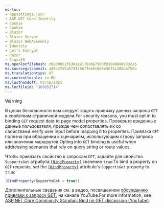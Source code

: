 ```yaml
---
no-loc:
- appsettings.json
- ASP.NET Core Identity
- cookie
- Cookie
- Blazor
- Blazor Server
- Blazor WebAssembly
- Identity
- Let's Encrypt
- Razor
- SignalR
ms.openlocfilehash: c6880852f63b1e91789667506f01680608933226
ms.sourcegitcommit: a49c47d5a573379effee5c6b6e36f5c302aa756b
ms.translationtype: HT
ms.contentlocale: ru-RU
ms.lasthandoff: 02/16/2021
ms.locfileid: "100552714"
---
```

> [!WARNING]
> <span data-ttu-id="11a37-101">В целях безопасности вам следует задать привязку данных запроса `GET` к свойствам страничной модели.</span><span class="sxs-lookup"><span data-stu-id="11a37-101">For security reasons, you must opt in to binding `GET` request data to page model properties.</span></span> <span data-ttu-id="11a37-102">Проверьте введенные данные пользователя, прежде чем сопоставлять их со свойствами.</span><span class="sxs-lookup"><span data-stu-id="11a37-102">Verify user input before mapping it to properties.</span></span> <span data-ttu-id="11a37-103">Привязка `GET` полезна при обращении к сценариям, использующим строку запроса или значения маршрутов.</span><span class="sxs-lookup"><span data-stu-id="11a37-103">Opting into `GET` binding is useful when addressing scenarios that rely on query string or route values.</span></span>
>
> <span data-ttu-id="11a37-104">Чтобы привязать свойство к запросам `GET`, задайте для свойства `SupportsGet` атрибута [`[BindProperty]`](xref:Microsoft.AspNetCore.Mvc.BindPropertyAttribute) значение `true`:</span><span class="sxs-lookup"><span data-stu-id="11a37-104">To bind a property on `GET` requests, set the [`[BindProperty]`](xref:Microsoft.AspNetCore.Mvc.BindPropertyAttribute) attribute's `SupportsGet` property to `true`:</span></span>
>
> ```csharp
> [BindProperty(SupportsGet = true)]
> ```
>
> <span data-ttu-id="11a37-105">Дополнительные сведения см. в видео, посвященном [обсуждению привязки к запросу GET](https://www.youtube.com/watch?v=p7iHB9V-KVU&feature=youtu.be&t=54m27s), на канале YouTube.</span><span class="sxs-lookup"><span data-stu-id="11a37-105">For more information, see [ASP.NET Core Community Standup: Bind on GET discussion (YouTube)](https://www.youtube.com/watch?v=p7iHB9V-KVU&feature=youtu.be&t=54m27s).</span></span>
